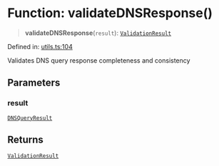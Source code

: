 # Function: validateDNSResponse()

> **validateDNSResponse**(`result`): [`ValidationResult`](../interfaces/ValidationResult.md)

Defined in: [utils.ts:104](https://github.com/Nick2bad4u/dnsValidator/blob/main/src/utils.ts#L104)

Validates DNS query response completeness and consistency

## Parameters

### result

[`DNSQueryResult`](../interfaces/DNSQueryResult.md)

## Returns

[`ValidationResult`](../interfaces/ValidationResult.md)
